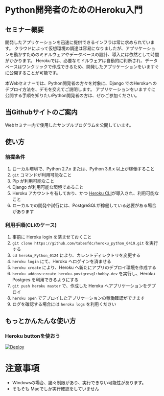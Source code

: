 # Python開発者のためのHeroku入門

## セミナー概要

開発したアプリケーションを迅速に提供できるインフラは常に求められています。
クラウドによって仮想環境の調達は容易になりましたが、アプリケーションを動かすためのミドルウェアやデータベースの設計、導入には依然として時間がかかります。
Herokuでは、必要なミドルウェアは自動的に判断され、データベースはワンクリックで作成できるため、開発したアプリケーションをいますぐに公開することが可能です。

本Webセミナーでは、Python開発者の方々を対象に、Django でのHerokuへのデプロイ方法を、デモを交えてご説明します。
アプリケーションをいますぐに公開する手順を知りたいPython開発者の方は、ぜひご参加ください。

## 当Githubサイトのご案内

Webセミナー内で使用したサンプルプログラムを公開しています。

## 使い方

### 前提条件

1. ローカル環境で、Python 2.7.x または、Python 3.6.x 以上が稼働すること
2. `git` コマンドが利用可能なこと
2. Pip が利用可能なこと
3. Django が利用可能な環境であること
4. Heroku アカウントを有しており、かつ [Heroku CLI](https://devcenter.heroku.com/articles/heroku-cli)が導入され、利用可能なこと
5. ローカルでの開発や試行には、PostgreSQLが稼働している必要がある場合があります

### 利用手順(CLIのケース)

1. 事前に Heroku login を済ませておくこと
2. `git clone https://github.com/tabesfdc/heroku_python_0419.git` を実行する
3. `cd heroku_Python_0124` により、カレントディレクトリを変更する
4. `heroku login` にて、Heroku へログインを済ませる
5. `heroku create` により、Heroku へ新たにアプリのデプロイ環境を作成する
6. `heroku addons:create heroku-postgresql:hobby-dev` を実行し、Heroku Postgres を利用できるようにする
7. `git push heroku master` で、作成した Heroku へアプリケーションをデプロイ
8. `heroku open` でデプロイしたアプリケーションの稼働確認ができます
9. ログを確認する場合には `heroku logs` を利用ください

## もっとかんたんな使い方

### Heroku buttonを使おう

[![Deploy](https://www.herokucdn.com/deploy/button.svg)](https://heroku.com/deploy)


# 注意事項

- Windowsの場合、諸々制限があり、実行できない可能性があります。
- そもそも Macでしか実行確認をしていません
